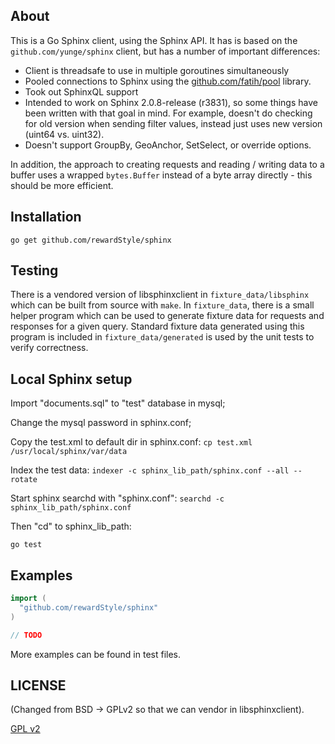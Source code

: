 About
-----

This is a Go Sphinx client, using the Sphinx API.  It has is based on the
`github.com/yunge/sphinx` client, but has a number of important differences:

- Client is threadsafe to use in multiple goroutines simultaneously
- Pooled connections to Sphinx using the [github.com/fatih/pool](pool) library.
- Took out SphinxQL support
- Intended to work on Sphinx 2.0.8-release (r3831), so some things have been written
  with that goal in mind.  For example, doesn't do checking for old version when sending
  filter values, instead just uses new version (uint64 vs. uint32).
- Doesn't support GroupBy, GeoAnchor, SetSelect, or override options.

In addition, the approach to creating requests and reading / writing data to a
buffer uses a wrapped `bytes.Buffer` instead of a byte array directly - this
should be more efficient.

## Installation

`go get github.com/rewardStyle/sphinx`


## Testing

There is a vendored version of libsphinxclient in `fixture_data/libsphinx` which
can be built from source with `make`.  In `fixture_data`, there is a small helper
program which can be used to generate fixture data for requests and responses
for a given query.  Standard fixture data generated using this program is
included in `fixture_data/generated` is used by the unit tests to verify correctness.

## Local Sphinx setup

Import "documents.sql" to "test" database in mysql;

Change the mysql password in sphinx.conf;

Copy the test.xml to default dir in sphinx.conf:
`cp test.xml /usr/local/sphinx/var/data`

Index the test data:
`indexer -c sphinx_lib_path/sphinx.conf --all --rotate`

Start sphinx searchd with "sphinx.conf":
`searchd -c sphinx_lib_path/sphinx.conf`

Then "cd" to sphinx_lib_path:

`go test`

## Examples
```Go
import (
  "github.com/rewardStyle/sphinx"
)

// TODO
```
More examples can be found in test files.

## LICENSE

(Changed from BSD -> GPLv2 so that we can vendor in libsphinxclient).

[GPL v2](http://www.gnu.org/licenses/old-licenses/gpl-2.0.html)
